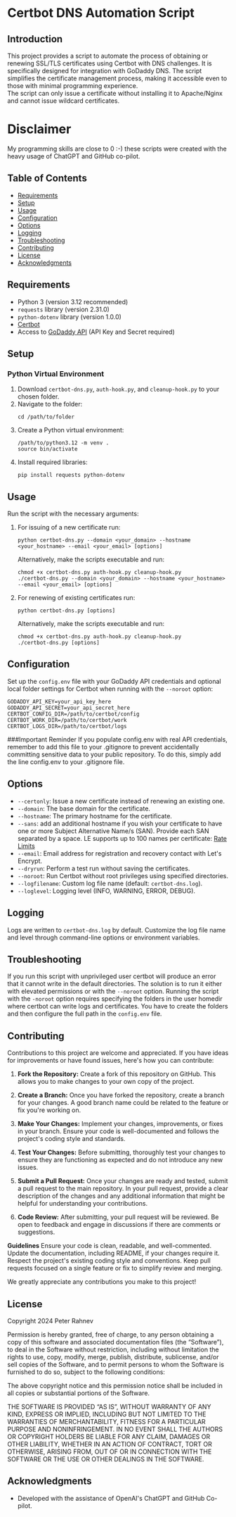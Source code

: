 # Certbot DNS Automation Script

## Introduction
This project provides a script to automate the process of obtaining or renewing SSL/TLS certificates using Certbot with DNS challenges. It is specifically designed for integration with GoDaddy DNS. The script simplifies the certificate management process, making it accessible even to those with minimal programming experience. <br>
The script can only issue a certificate without installing it to Apache/Nginx and cannot issue wildcard certificates.


# Disclaimer
My programming skills are close to 0 :-) these scripts were created with the heavy usage of ChatGPT and GitHub co-pilot.

## Table of Contents
- [Requirements](#requirements)
- [Setup](#setup)
- [Usage](#usage)
- [Configuration](#configuration)
- [Options](#options)
- [Logging](#logging)
- [Troubleshooting](#troubleshooting)
- [Contributing](#contributing)
- [License](#license)
- [Acknowledgments](#acknowledgments)

## Requirements
- Python 3 (version 3.12 recommended)
- `requests` library (version 2.31.0)
- `python-dotenv` library (version 1.0.0)
- [Certbot](https://certbot.eff.org/)
- Access to [GoDaddy API](https://developer.godaddy.com/) (API Key and Secret required)

## Setup
### Python Virtual Environment
1. Download `certbot-dns.py`, `auth-hook.py`, and `cleanup-hook.py` to your chosen folder.
2. Navigate to the folder:
   ```
   cd /path/to/folder
   ```
3. Create a Python virtual environment:
   ```
   /path/to/python3.12 -m venv .
   source bin/activate
   ```
4. Install required libraries:
   ```
   pip install requests python-dotenv
   ```

## Usage
Run the script with the necessary arguments:

1. For issuing of a new certificate run:
	
	```
	python certbot-dns.py --domain <your_domain> --hostname <your_hostname> --email <your_email> [options]
	```

	Alternatively, make the scripts executable and run:
	
	```
	chmod +x certbot-dns.py auth-hook.py cleanup-hook.py
	./certbot-dns.py --domain <your_domain> --hostname <your_hostname> --email <your_email> [options]
	```
2. For renewing of existing certificates run:
	
	```
	python certbot-dns.py [options]
	```
	Alternatively, make the scripts executable and run:
	
	```
	chmod +x certbot-dns.py auth-hook.py cleanup-hook.py
	./certbot-dns.py [options]
	```


## Configuration
Set up the `config.env` file with your GoDaddy API credentials and optional local folder settings for Certbot when running with the `--noroot` option:

```
GODADDY_API_KEY=your_api_key_here
GODADDY_API_SECRET=your_api_secret_here
CERTBOT_CONFIG_DIR=/path/to/certbot/config
CERTBOT_WORK_DIR=/path/to/certbot/work
CERTBOT_LOGS_DIR=/path/to/certbot/logs
```
###Important Reminder
If you populate config.env with real API credentials, remember to add this file to your .gitignore to prevent accidentally committing sensitive data to your public repository. To do this, simply add the line config.env to your .gitignore file.

## Options
- `--certonly`: Issue a new certificate instead of renewing an existing one.
-  `--domain`: The base domain for the certificate.
- `--hostname`: The primary hostname for the certificate.
- `--sans`: add an additional hostname if you wish your certificate to have one or more Subject Alternative Name/s (SAN). Provide each SAN separated by a space. LE supports up to 100 names per certificate: [Rate Limits](https://letsencrypt.org/docs/rate-limits/)
- `--email`: Email address for registration and recovery contact with Let's Encrypt.
- `--dryrun`: Perform a test run without saving the certificates.
- `--noroot`: Run Certbot without root privileges using specified directories.
- `--logfilename`: Custom log file name (default: `certbot-dns.log`).
- `--loglevel`: Logging level (INFO, WARNING, ERROR, DEBUG).


## Logging
Logs are written to `certbot-dns.log` by default. Customize the log file name and level through command-line options or environment variables.

## Troubleshooting

If you run this script with unprivileged user certbot will produce an error that it cannot write in the default directories. The solution is to run it either with elevated permissions or with the `--noroot` option. Running the script with the `-noroot` option requires specifying the folders in the user homedir where certbot can write logs and certificates. You have to create the folders and then configure the full path in the `config.env` file.

## Contributing

Contributions to this project are welcome and appreciated. If you have ideas for improvements or have found issues, here's how you can contribute:

1. **Fork the Repository:** Create a fork of this repository on GitHub. This allows you to make changes to your own copy of the project.

2. **Create a Branch:** Once you have forked the repository, create a branch for your changes. A good branch name could be related to the feature or fix you're working on.

3. **Make Your Changes:** Implement your changes, improvements, or fixes in your branch. Ensure your code is well-documented and follows the project's coding style and standards.

4. **Test Your Changes:** Before submitting, thoroughly test your changes to ensure they are functioning as expected and do not introduce any new issues.

5. **Submit a Pull Request:** Once your changes are ready and tested, submit a pull request to the main repository. In your pull request, provide a clear description of the changes and any additional information that might be helpful for understanding your contributions.

6. **Code Review:** After submitting, your pull request will be reviewed. Be open to feedback and engage in discussions if there are comments or suggestions.

**Guidelines**
Ensure your code is clean, readable, and well-commented.
Update the documentation, including README, if your changes require it.
Respect the project's existing coding style and conventions.
Keep pull requests focused on a single feature or fix to simplify review and merging.

We greatly appreciate any contributions you make to this project!



## License
Copyright 2024 Peter Rahnev

Permission is hereby granted, free of charge, to any person obtaining a copy of this software and associated documentation files (the “Software”), to deal in the Software without restriction, including without limitation the rights to use, copy, modify, merge, publish, distribute, sublicense, and/or sell copies of the Software, and to permit persons to whom the Software is furnished to do so, subject to the following conditions:

The above copyright notice and this permission notice shall be included in all copies or substantial portions of the Software.

THE SOFTWARE IS PROVIDED “AS IS”, WITHOUT WARRANTY OF ANY KIND, EXPRESS OR IMPLIED, INCLUDING BUT NOT LIMITED TO THE WARRANTIES OF MERCHANTABILITY, FITNESS FOR A PARTICULAR PURPOSE AND NONINFRINGEMENT. IN NO EVENT SHALL THE AUTHORS OR COPYRIGHT HOLDERS BE LIABLE FOR ANY CLAIM, DAMAGES OR OTHER LIABILITY, WHETHER IN AN ACTION OF CONTRACT, TORT OR OTHERWISE, ARISING FROM, OUT OF OR IN CONNECTION WITH THE SOFTWARE OR THE USE OR OTHER DEALINGS IN THE SOFTWARE.
## Acknowledgments
- Developed with the assistance of OpenAI's ChatGPT and GitHub Co-pilot.

